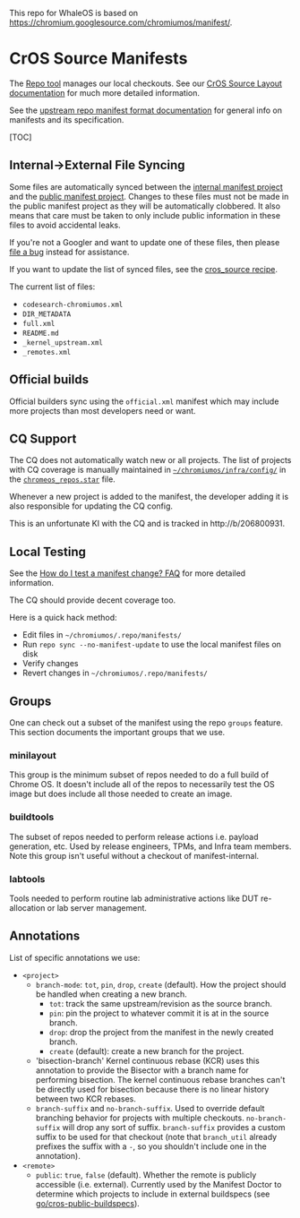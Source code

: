 This repo for WhaleOS is based on https://chromium.googlesource.com/chromiumos/manifest/.

# CrOS Source Manifests

The [Repo tool] manages our local checkouts.  See our
[CrOS Source Layout documentation] for much more detailed information.

See the [upstream repo manifest format documentation] for general info on
manifests and its specification.

[TOC]

## Internal->External File Syncing

Some files are automatically synced between the [internal manifest project] and
the [public manifest project].  Changes to these files must not be made in the
public manifest project as they will be automatically clobbered.  It also means
that care must be taken to only include public information in these files to
avoid accidental leaks.

If you're not a Googler and want to update one of these files, then please
[file a bug] instead for assistance.

If you want to update the list of synced files, see the [cros_source recipe].

The current list of files:

* `codesearch-chromiumos.xml`
* `DIR_METADATA`
* `full.xml`
* `README.md`
* `_kernel_upstream.xml`
* `_remotes.xml`

## Official builds

Official builders sync using the `official.xml` manifest which may include
more projects than most developers need or want.

## CQ Support

The CQ does not automatically watch new or all projects.  The list of projects
with CQ coverage is manually maintained in [`~/chromiumos/infra/config/`] in the
[`chromeos_repos.star`] file.

Whenever a new project is added to the manifest, the developer adding it is also
responsible for updating the CQ config.

This is an unfortunate KI with the CQ and is tracked in http://b/206800931.

[`~/chromiumos/infra/config/`]: https://chrome-internal.googlesource.com/chromeos/infra/config
[`chromeos_repos.star`]: https://chrome-internal.googlesource.com/chromeos/infra/config/+/HEAD/chromeos_repos.star

## Local Testing

See the [How do I test a manifest change? FAQ] for more detailed information.

The CQ should provide decent coverage too.

Here is a quick hack method:

*   Edit files in `~/chromiumos/.repo/manifests/`
*   Run `repo sync --no-manifest-update` to use the local manifest files on disk
*   Verify changes
*   Revert changes in `~/chromiumos/.repo/manifests/`

## Groups

One can check out a subset of the manifest using the repo `groups` feature.
This section documents the important groups that we use.

### minilayout

This group is the minimum subset of repos needed to do a full build of Chrome
OS. It doesn't include all of the repos to necessarily test the OS image but
does include all those needed to create an image.

### buildtools

The subset of repos needed to perform release actions i.e. payload generation,
etc. Used by release engineers, TPMs, and Infra team members. Note this group
isn't useful without a checkout of manifest-internal.

### labtools

Tools needed to perform routine lab administrative actions like DUT
re-allocation or lab server management.

## Annotations

List of specific annotations we use:

*   `<project>`
    *   `branch-mode`: `tot`, `pin`, `drop`, `create` (default).
        How the project should be handled when creating a new branch.
        *   `tot`: track the same upstream/revision as the source branch.
        *   `pin`: pin the project to whatever commit it is at in the source
            branch.
        *   `drop`: drop the project from the manifest in the newly created
            branch.
        *   `create` (default): create a new branch for the project.
    *   'bisection-branch'
        Kernel continuous rebase (KCR) uses this annotation to provide the Bisector
        with a branch name for performing bisection. The kernel continuous rebase
        branches can't be directly used for bisection because there is no linear
        history between two KCR rebases.
    *   `branch-suffix` and `no-branch-suffix`. Used to override default branching
        behavior for projects with multiple checkouts. `no-branch-suffix` will
        drop any sort of suffix. `branch-suffix` provides a custom suffix to be
        used for that checkout (note that `branch_util` already prefixes the
        suffix with a `-`, so you shouldn't include one in the annotation).
*   `<remote>`
    *   `public`: `true`, `false` (default). Whether the remote is publicly
        accessible (i.e. external). Currently used by the Manifest Doctor to
        determine which projects to include in external buildspecs
        (see [go/cros-public-buildspecs](go/cros-public-buildspecs)).


[CrOS Source Layout documentation]: https://chromium.googlesource.com/chromiumos/docs/+/HEAD/source_layout.md
[cros_source recipe]: https://chromium.googlesource.com/chromiumos/infra/recipes/+/HEAD/recipe_modules/cros_source/api.py
[file a bug]: https://issuetracker.google.com/issues/new?component=1037860&template=1600056
[How do I test a manifest change? FAQ]: https://chromium.googlesource.com/chromiumos/docs/+/HEAD/source_layout.md#How-do-I-test-a-manifest-change
[internal manifest project]: https://chrome-internal.googlesource.com/chromeos/manifest-internal
[public manifest project]: https://chromium.googlesource.com/chromiumos/manifest
[Repo tool]: https://gerrit.googlesource.com/git-repo/
[upstream repo manifest format documentation]: https://gerrit.googlesource.com/git-repo/+/HEAD/docs/manifest-format.md
